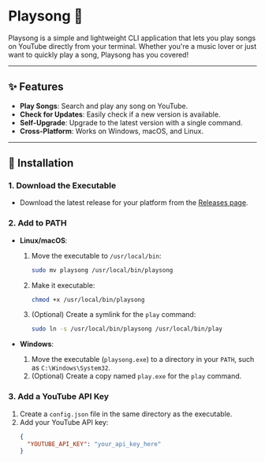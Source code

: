 # Playsong 🎵

Playsong is a simple and lightweight CLI application that lets you play songs on YouTube directly from your terminal. Whether you're a music lover or just want to quickly play a song, Playsong has you covered!

---

## ✨ Features

- **Play Songs**: Search and play any song on YouTube.
- **Check for Updates**: Easily check if a new version is available.
- **Self-Upgrade**: Upgrade to the latest version with a single command.
- **Cross-Platform**: Works on Windows, macOS, and Linux.

---

## 🚀 Installation

### 1. Download the Executable

- Download the latest release for your platform from the [Releases page](https://github.com/ultraorth/playsong/releases).

### 2. Add to PATH

- **Linux/macOS**:

  1. Move the executable to `/usr/local/bin`:
     ```bash
     sudo mv playsong /usr/local/bin/playsong
     ```
  2. Make it executable:
     ```bash
     chmod +x /usr/local/bin/playsong
     ```
  3. (Optional) Create a symlink for the `play` command:
     ```bash
     sudo ln -s /usr/local/bin/playsong /usr/local/bin/play
     ```

- **Windows**:
  1. Move the executable (`playsong.exe`) to a directory in your `PATH`, such as `C:\Windows\System32`.
  2. (Optional) Create a copy named `play.exe` for the `play` command.

### 3. Add a YouTube API Key

1. Create a `config.json` file in the same directory as the executable.
2. Add your YouTube API key:
   ```json
   {
     "YOUTUBE_API_KEY": "your_api_key_here"
   }
   ```
